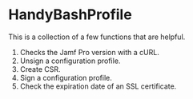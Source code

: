 # HandyBashProfile
This is a collection of a few functions that are helpful.

1. Checks the Jamf Pro version with a cURL.
2. Unsign a configuration profile. 
3. Create CSR.
4. Sign a configuration profile.
5. Check the expiration date of an SSL certificate. 
